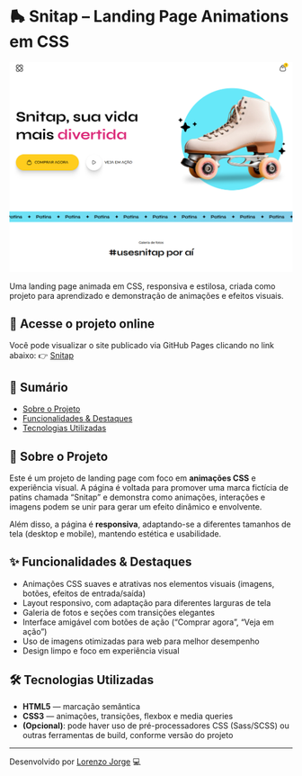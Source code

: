 # 🛼 Snitap – Landing Page Animations em CSS

![Visual do projeto Snitap](assets/patins-preview.png)

Uma landing page animada em CSS, responsiva e estilosa, criada como projeto para aprendizado e demonstração de animações e efeitos visuais.

## 🔗 Acesse o projeto online
Você pode visualizar o site publicado via GitHub Pages clicando no link abaixo:
👉 [Snitap](https://llorenzojorge.github.io/lp-patins-animation)  

## 🧩 Sumário

- [Sobre o Projeto](#sobre-o-projeto)  
- [Funcionalidades & Destaques](#funcionalidades--destaques)
- [Tecnologias Utilizadas](#tecnologias-utilizadas)

## 📌 Sobre o Projeto

Este é um projeto de landing page com foco em **animações CSS** e experiência visual. A página é voltada para promover uma marca fictícia de patins chamada “Snitap” e demonstra como animações, interações e imagens podem se unir para gerar um efeito dinâmico e envolvente.  

Além disso, a página é **responsiva**, adaptando-se a diferentes tamanhos de tela (desktop e mobile), mantendo estética e usabilidade.

## ✨ Funcionalidades & Destaques

- Animações CSS suaves e atrativas nos elementos visuais (imagens, botões, efeitos de entrada/saída)  
- Layout responsivo, com adaptação para diferentes larguras de tela  
- Galeria de fotos e seções com transições elegantes  
- Interface amigável com botões de ação (“Comprar agora”, “Veja em ação”)  
- Uso de imagens otimizadas para web para melhor desempenho  
- Design limpo e foco em experiência visual  

## 🛠️ Tecnologias Utilizadas

- **HTML5** — marcação semântica  
- **CSS3** — animações, transições, flexbox e media queries  
- **(Opcional)**: pode haver uso de pré-processadores CSS (Sass/SCSS) ou outras ferramentas de build, conforme versão do projeto  

---

Desenvolvido por [Lorenzo Jorge](https://github.com/llorenzojorge) 💻